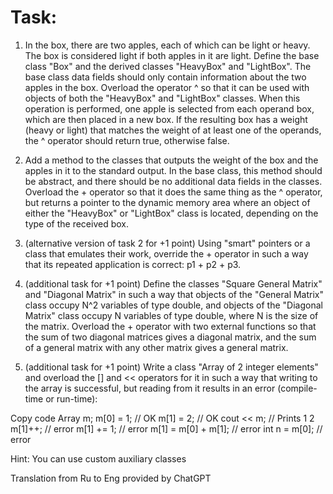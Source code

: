 # Task:
1. In the box, there are two apples, each of which can be light or heavy. The box is considered light if both apples in it are light. Define the base class "Box" and the derived classes "HeavyBox" and "LightBox". The base class data fields should only contain information about the two apples in the box. Overload the operator ^ so that it can be used with objects of both the "HeavyBox" and "LightBox" classes. When this operation is performed, one apple is selected from each operand box, which are then placed in a new box. If the resulting box has a weight (heavy or light) that matches the weight of at least one of the operands, the ^ operator should return true, otherwise false.

2. Add a method to the classes that outputs the weight of the box and the apples in it to the standard output. In the base class, this method should be abstract, and there should be no additional data fields in the classes. Overload the + operator so that it does the same thing as the ^ operator, but returns a pointer to the dynamic memory area where an object of either the "HeavyBox" or "LightBox" class is located, depending on the type of the received box.  

3. (alternative version of task 2 for +1 point) Using "smart" pointers or a class that emulates their work, override the + operator in such a way that its repeated application is correct: p1 + p2 + p3.  

4. (additional task for +1 point) Define the classes "Square General Matrix" and "Diagonal Matrix" in such a way that objects of the "General Matrix" class occupy N^2 variables of type double, and objects of the "Diagonal Matrix" class occupy N variables of type double, where N is the size of the matrix. Overload the + operator with two external functions so that the sum of two diagonal matrices gives a diagonal matrix, and the sum of a general matrix with any other matrix gives a general matrix.  

5. (additional task for +1 point) Write a class "Array of 2 integer elements" and overload the [] and << operators for it in such a way that writing to the array is successful, but reading from it results in an error (compile-time or run-time):  

Copy code
Array m;
m[0] = 1; // OK
m[1] = 2; // OK
cout << m; // Prints 1 2
m[1]++; // error
m[1] += 1; // error
m[1] = m[0] + m[1]; // error
int n = m[0]; // error

Hint: You can use custom auxiliary classes

Translation from Ru to Eng provided by ChatGPT
